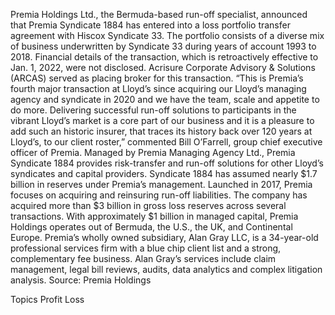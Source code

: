 Premia Holdings Ltd., the Bermuda-based run-off specialist, announced that Premia Syndicate 1884 has entered into a loss portfolio transfer agreement with Hiscox Syndicate 33.
The portfolio consists of a diverse mix of business underwritten by Syndicate 33 during years of account 1993 to 2018.
Financial details of the transaction, which is retroactively effective to Jan. 1, 2022, were not disclosed.
Acrisure Corporate Advisory & Solutions (ARCAS) served as placing broker for this transaction.
“This is Premia’s fourth major transaction at Lloyd’s since acquiring our Lloyd’s managing agency and syndicate in 2020 and we have the team, scale and appetite to do more. Delivering successful run-off solutions to participants in the vibrant Lloyd’s market is a core part of our business and it is a pleasure to add such an historic insurer, that traces its history back over 120 years at Lloyd’s, to our client roster,” commented Bill O’Farrell, group chief executive officer of Premia.
Managed by Premia Managing Agency Ltd., Premia Syndicate 1884 provides risk-transfer and run-off solutions for other Lloyd’s syndicates and capital providers. Syndicate 1884 has assumed nearly $1.7 billion in reserves under Premia’s management.
Launched in 2017, Premia focuses on acquiring and reinsuring run-off liabilities. The company has acquired more than $3 billion in gross loss reserves across several transactions. With approximately $1 billion in managed capital, Premia Holdings operates out of Bermuda, the U.S., the UK, and Continental Europe. Premia’s wholly owned subsidiary, Alan Gray LLC, is a 34-year-old professional services firm with a blue chip client list and a strong, complementary fee business.  Alan Gray’s services include claim management, legal bill reviews, audits, data analytics and complex litigation analysis.
Source: Premia Holdings

Topics
Profit Loss
